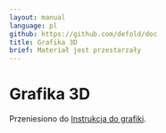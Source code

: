 ```yaml
---
layout: manual
language: pl
github: https://github.com/defold/doc
title: Grafika 3D
brief: Materiał jest przestarzały
---
```


# Grafika 3D

Przeniesiono do [Instrukcja do grafiki](/pl/manuals/graphics).
